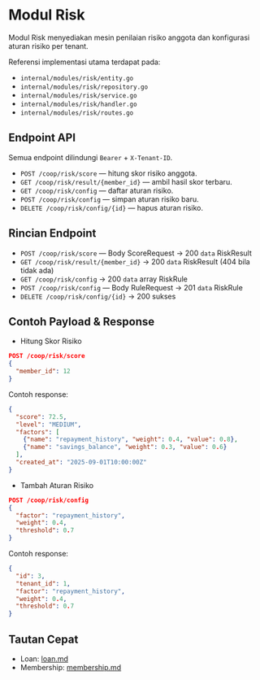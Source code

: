 # Modul Risk

Modul Risk menyediakan mesin penilaian risiko anggota dan konfigurasi aturan risiko per tenant.

Referensi implementasi utama terdapat pada:
- `internal/modules/risk/entity.go`
- `internal/modules/risk/repository.go`
- `internal/modules/risk/service.go`
- `internal/modules/risk/handler.go`
- `internal/modules/risk/routes.go`

## Endpoint API

Semua endpoint dilindungi `Bearer` + `X-Tenant-ID`.

- `POST /coop/risk/score` — hitung skor risiko anggota.
- `GET /coop/risk/result/{member_id}` — ambil hasil skor terbaru.
- `GET /coop/risk/config` — daftar aturan risiko.
- `POST /coop/risk/config` — simpan aturan risiko baru.
- `DELETE /coop/risk/config/{id}` — hapus aturan risiko.

## Rincian Endpoint

- `POST /coop/risk/score` — Body ScoreRequest → 200 `data` RiskResult
- `GET /coop/risk/result/{member_id}` → 200 `data` RiskResult (404 bila tidak ada)
- `GET /coop/risk/config` → 200 `data` array RiskRule
- `POST /coop/risk/config` — Body RuleRequest → 201 `data` RiskRule
- `DELETE /coop/risk/config/{id}` → 200 sukses

## Contoh Payload & Response

- Hitung Skor Risiko
```json
POST /coop/risk/score
{
  "member_id": 12
}
```
Contoh response:
```json
{
  "score": 72.5,
  "level": "MEDIUM",
  "factors": [
    {"name": "repayment_history", "weight": 0.4, "value": 0.8},
    {"name": "savings_balance", "weight": 0.3, "value": 0.6}
  ],
  "created_at": "2025-09-01T10:00:00Z"
}
```

- Tambah Aturan Risiko
```json
POST /coop/risk/config
{
  "factor": "repayment_history",
  "weight": 0.4,
  "threshold": 0.7
}
```
Contoh response:
```json
{
  "id": 3,
  "tenant_id": 1,
  "factor": "repayment_history",
  "weight": 0.4,
  "threshold": 0.7
}
```

## Tautan Cepat

- Loan: [loan.md](loan.md)
- Membership: [membership.md](membership.md)
